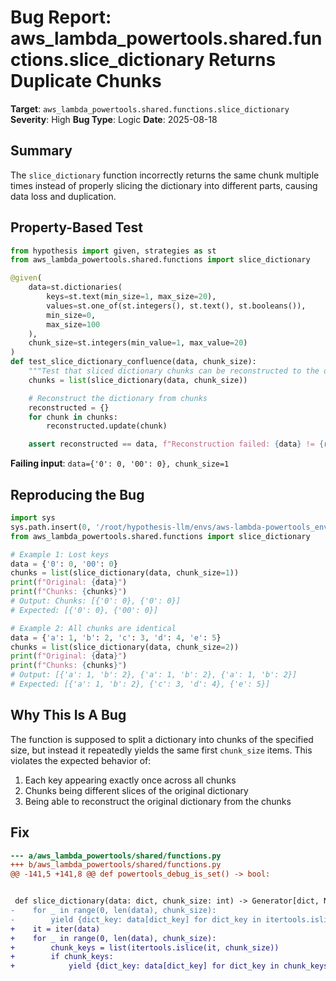 # Bug Report: aws_lambda_powertools.shared.functions.slice_dictionary Returns Duplicate Chunks

**Target**: `aws_lambda_powertools.shared.functions.slice_dictionary`
**Severity**: High
**Bug Type**: Logic
**Date**: 2025-08-18

## Summary

The `slice_dictionary` function incorrectly returns the same chunk multiple times instead of properly slicing the dictionary into different parts, causing data loss and duplication.

## Property-Based Test

```python
from hypothesis import given, strategies as st
from aws_lambda_powertools.shared.functions import slice_dictionary

@given(
    data=st.dictionaries(
        keys=st.text(min_size=1, max_size=20),
        values=st.one_of(st.integers(), st.text(), st.booleans()),
        min_size=0,
        max_size=100
    ),
    chunk_size=st.integers(min_value=1, max_value=20)
)
def test_slice_dictionary_confluence(data, chunk_size):
    """Test that sliced dictionary chunks can be reconstructed to the original."""
    chunks = list(slice_dictionary(data, chunk_size))

    # Reconstruct the dictionary from chunks
    reconstructed = {}
    for chunk in chunks:
        reconstructed.update(chunk)

    assert reconstructed == data, f"Reconstruction failed: {data} != {reconstructed}"
```

**Failing input**: `data={'0': 0, '00': 0}, chunk_size=1`

## Reproducing the Bug

```python
import sys
sys.path.insert(0, '/root/hypothesis-llm/envs/aws-lambda-powertools_env/lib/python3.13/site-packages')
from aws_lambda_powertools.shared.functions import slice_dictionary

# Example 1: Lost keys
data = {'0': 0, '00': 0}
chunks = list(slice_dictionary(data, chunk_size=1))
print(f"Original: {data}")
print(f"Chunks: {chunks}")
# Output: Chunks: [{'0': 0}, {'0': 0}]
# Expected: [{'0': 0}, {'00': 0}]

# Example 2: All chunks are identical
data = {'a': 1, 'b': 2, 'c': 3, 'd': 4, 'e': 5}
chunks = list(slice_dictionary(data, chunk_size=2))
print(f"Original: {data}")
print(f"Chunks: {chunks}")
# Output: [{'a': 1, 'b': 2}, {'a': 1, 'b': 2}, {'a': 1, 'b': 2}]
# Expected: [{'a': 1, 'b': 2}, {'c': 3, 'd': 4}, {'e': 5}]
```

## Why This Is A Bug

The function is supposed to split a dictionary into chunks of the specified size, but instead it repeatedly yields the same first `chunk_size` items. This violates the expected behavior of:
1. Each key appearing exactly once across all chunks
2. Chunks being different slices of the original dictionary
3. Being able to reconstruct the original dictionary from the chunks

## Fix

```diff
--- a/aws_lambda_powertools/shared/functions.py
+++ b/aws_lambda_powertools/shared/functions.py
@@ -141,5 +141,8 @@ def powertools_debug_is_set() -> bool:


 def slice_dictionary(data: dict, chunk_size: int) -> Generator[dict, None, None]:
-    for _ in range(0, len(data), chunk_size):
-        yield {dict_key: data[dict_key] for dict_key in itertools.islice(data, chunk_size)}
+    it = iter(data)
+    for _ in range(0, len(data), chunk_size):
+        chunk_keys = list(itertools.islice(it, chunk_size))
+        if chunk_keys:
+            yield {dict_key: data[dict_key] for dict_key in chunk_keys}
```
